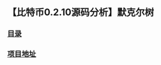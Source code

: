 ## 【比特币0.2.10源码分析】默克尔树
### [目录](../README.md)
### [项目地址](https://github.com/lijinchao2007/bitcoin_0_2_10)